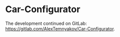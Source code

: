# Car-Configurator

The development continued on GitLab: https://gitlab.com/AlexTemnyakov/Car-Configurator.
